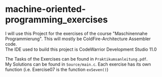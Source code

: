 # machine-oriented-programming_exercises
I will use this Project for the exercises of the course "Maschinennahe Programmierung". This will mostly be ColdFire-Architecture Assembler code.<br/>
The IDE used to build this project is CodeWarrior Development Studio 11.0

The Tasks of the Exercises can be found in `Praktikumsanleitung.pdf`.<br/>
My Solutions can be found in `Source/main.c`. Each exercise has its own function (i.e. Exercise07 is the function `exSeven()`) <br/>

